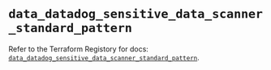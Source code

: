 # `data_datadog_sensitive_data_scanner_standard_pattern`

Refer to the Terraform Registory for docs: [`data_datadog_sensitive_data_scanner_standard_pattern`](https://registry.terraform.io/providers/datadog/datadog/3.24.1/docs/data-sources/sensitive_data_scanner_standard_pattern).
